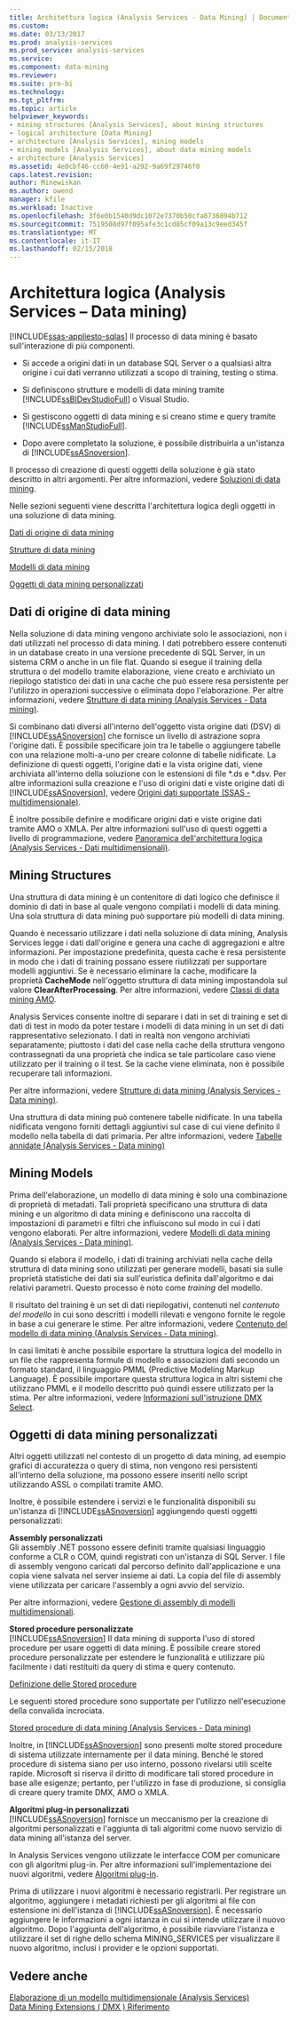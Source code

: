 ```yaml
---
title: Architettura logica (Analysis Services - Data Mining) | Documenti Microsoft
ms.custom: 
ms.date: 03/13/2017
ms.prod: analysis-services
ms.prod_service: analysis-services
ms.service: 
ms.component: data-mining
ms.reviewer: 
ms.suite: pro-bi
ms.technology: 
ms.tgt_pltfrm: 
ms.topic: article
helpviewer_keywords:
- mining structures [Analysis Services], about mining structures
- logical architecture [Data Mining]
- architecture [Analysis Services], mining models
- mining models [Analysis Services], about data mining models
- architecture [Analysis Services]
ms.assetid: 4e0cbf46-cc60-4e91-a292-9a69f29746f0
caps.latest.revision: 
author: Minewiskan
ms.author: owend
manager: kfile
ms.workload: Inactive
ms.openlocfilehash: 3f6e0b1540d9dc1072e7370b50cfa8736894b712
ms.sourcegitcommit: 7519508d97f095afe3c1cd85cf09a13c9eed345f
ms.translationtype: MT
ms.contentlocale: it-IT
ms.lasthandoff: 02/15/2018
---
```

# <a name="logical-architecture-analysis-services---data-mining"></a>Architettura logica (Analysis Services – Data mining)
[!INCLUDE[ssas-appliesto-sqlas](../../includes/ssas-appliesto-sqlas.md)]
Il processo di data mining è basato sull'interazione di più componenti.  
  
-   Si accede a origini dati in un database SQL Server o a qualsiasi altra origine i cui dati verranno utilizzati a scopo di training, testing o stima.  
  
-   Si definiscono strutture e modelli di data mining tramite [!INCLUDE[ssBIDevStudioFull](../../includes/ssbidevstudiofull-md.md)] o Visual Studio.  
  
-   Si gestiscono oggetti di data mining e si creano stime e query tramite [!INCLUDE[ssManStudioFull](../../includes/ssmanstudiofull-md.md)].  
  
-   Dopo avere completato la soluzione, è possibile distribuirla a un'istanza di [!INCLUDE[ssASnoversion](../../includes/ssasnoversion-md.md)].  
  
 Il processo di creazione di questi oggetti della soluzione è già stato descritto in altri argomenti. Per altre informazioni, vedere [Soluzioni di data mining](../../analysis-services/data-mining/data-mining-solutions.md).  
  
 Nelle sezioni seguenti viene descritta l'architettura logica degli oggetti in una soluzione di data mining.  
  
 [Dati di origine di data mining](#bkmk_SourceData)  
  
 [Strutture di data mining](#bkmk_Structures)  
  
 [Modelli di data mining](#bkmk_Models)  
  
 [Oggetti di data mining personalizzati](#bkmk_CustomObjects)  
  
##  <a name="bkmk_SourceData"></a> Dati di origine di data mining  
 Nella soluzione di data mining vengono archiviate solo le associazioni, non i dati utilizzati nel processo di data mining. I dati potrebbero essere contenuti in un database creato in una versione precedente di SQL Server, in un sistema CRM o anche in un file flat. Quando si esegue il training della struttura o del modello tramite elaborazione, viene creato e archiviato un riepilogo statistico dei dati in una cache che può essere resa persistente per l'utilizzo in operazioni successive o eliminata dopo l'elaborazione. Per altre informazioni, vedere [Strutture di data mining &#40;Analysis Services - Data mining&#41;](../../analysis-services/data-mining/mining-structures-analysis-services-data-mining.md).  
  
 Si combinano dati diversi all'interno dell'oggetto vista origine dati (DSV) di [!INCLUDE[ssASnoversion](../../includes/ssasnoversion-md.md)] che fornisce un livello di astrazione sopra l'origine dati. È possibile specificare join tra le tabelle o aggiungere tabelle con una relazione molti-a-uno per creare colonne di tabelle nidificate. La definizione di questi oggetti, l'origine dati e la vista origine dati, viene archiviata all'interno della soluzione con le estensioni di file *.ds e \*.dsv. Per altre informazioni sulla creazione e l'uso di origini dati e viste origine dati di [!INCLUDE[ssASnoversion](../../includes/ssasnoversion-md.md)], vedere [Origini dati supportate &#40;SSAS - multidimensionale&#41;](../../analysis-services/multidimensional-models/supported-data-sources-ssas-multidimensional.md).  
  
 È inoltre possibile definire e modificare origini dati e viste origine dati tramite AMO o XMLA. Per altre informazioni sull'uso di questi oggetti a livello di programmazione, vedere [Panoramica dell'architettura logica &#40;Analysis Services - Dati multidimensionali&#41;](../../analysis-services/multidimensional-models/olap-logical/logical-architecture-overview-analysis-services-multidimensional-data.md).  
  
  
##  <a name="bkmk_Structures"></a> Mining Structures  
 Una struttura di data mining è un contenitore di dati logico che definisce il dominio di dati in base al quale vengono compilati i modelli di data mining. Una sola struttura di data mining può supportare più modelli di data mining.  
  
 Quando è necessario utilizzare i dati nella soluzione di data mining, Analysis Services legge i dati dall'origine e genera una cache di aggregazioni e altre informazioni. Per impostazione predefinita, questa cache è resa persistente in modo che i dati di training possano essere riutilizzati per supportare modelli aggiuntivi. Se è necessario eliminare la cache, modificare la proprietà **CacheMode** nell'oggetto struttura di data mining impostandola sul valore **ClearAfterProcessing**. Per altre informazioni, vedere [Classi di data mining AMO](../../analysis-services/multidimensional-models/analysis-management-objects/amo-data-mining-classes.md).  
  
 Analysis Services consente inoltre di separare i dati in set di training e set di dati di test in modo da poter testare i modelli di data mining in un set di dati rappresentativo selezionato. I dati in realtà non vengono archiviati separatamente; piuttosto i dati del case nella cache della struttura vengono contrassegnati da una proprietà che indica se tale particolare caso viene utilizzato per il training o il test. Se la cache viene eliminata, non è possibile recuperare tali informazioni.  
  
 Per altre informazioni, vedere [Strutture di data mining &#40;Analysis Services - Data mining&#41;](../../analysis-services/data-mining/mining-structures-analysis-services-data-mining.md).  
  
 Una struttura di data mining può contenere tabelle nidificate. In una tabella nidificata vengono forniti dettagli aggiuntivi sul case di cui viene definito il modello nella tabella di dati primaria. Per altre informazioni, vedere [Tabelle annidate &#40;Analysis Services - Data mining&#41;](../../analysis-services/data-mining/nested-tables-analysis-services-data-mining.md)  
  
  
##  <a name="bkmk_Models"></a> Mining Models  
 Prima dell'elaborazione, un modello di data mining è solo una combinazione di proprietà di metadati. Tali proprietà specificano una struttura di data mining e un algoritmo di data mining e definiscono una raccolta di impostazioni di parametri e filtri che influiscono sul modo in cui i dati vengono elaborati. Per altre informazioni, vedere [Modelli di data mining &#40;Analysis Services - Data mining&#41;](../../analysis-services/data-mining/mining-models-analysis-services-data-mining.md).  
  
 Quando si elabora il modello, i dati di training archiviati nella cache della struttura di data mining sono utilizzati per generare modelli, basati sia sulle proprietà statistiche dei dati sia sull'euristica definita dall'algoritmo e dai relativi parametri. Questo processo è noto come *training* del modello.  
  
 Il risultato del training è un set di dati riepilogativi, contenuti nel *contenuto del modello* in cui sono descritti i modelli rilevati e vengono fornite le regole in base a cui generare le stime. Per altre informazioni, vedere [Contenuto del modello di data mining &#40;Analysis Services - Data mining&#41;](../../analysis-services/data-mining/mining-model-content-analysis-services-data-mining.md).  
  
 In casi limitati è anche possibile esportare la struttura logica del modello in un file che rappresenta formule di modello e associazioni dati secondo un formato standard, il linguaggio PMML (Predictive Modeling Markup Language). È possibile importare questa struttura logica in altri sistemi che utilizzano PMML e il modello descritto può quindi essere utilizzato per la stima. Per altre informazioni, vedere [Informazioni sull'istruzione DMX Select](../../dmx/understanding-the-dmx-select-statement.md).  
  
  
##  <a name="bkmk_CustomObjects"></a> Oggetti di data mining personalizzati  
 Altri oggetti utilizzati nel contesto di un progetto di data mining, ad esempio grafici di accuratezza o query di stima, non vengono resi persistenti all'interno della soluzione, ma possono essere inseriti nello script utilizzando ASSL o compilati tramite AMO.  
  
 Inoltre, è possibile estendere i servizi e le funzionalità disponibili su un'istanza di [!INCLUDE[ssASnoversion](../../includes/ssasnoversion-md.md)] aggiungendo questi oggetti personalizzati:  
  
 **Assembly personalizzati**  
 Gli assembly .NET possono essere definiti tramite qualsiasi linguaggio conforme a CLR o COM, quindi registrati con un'istanza di SQL Server. I file di assembly vengono caricati dal percorso definito dall'applicazione e una copia viene salvata nel server insieme ai dati. La copia del file di assembly viene utilizzata per caricare l'assembly a ogni avvio del servizio.  
  
 Per altre informazioni, vedere [Gestione di assembly di modelli multidimensionali](../../analysis-services/multidimensional-models/multidimensional-model-assemblies-management.md).  
  
 **Stored procedure personalizzate**  
 [!INCLUDE[ssASnoversion](../../includes/ssasnoversion-md.md)] Il data mining di supporta l'uso di stored procedure per usare oggetti di data mining. È possibile creare stored procedure personalizzate per estendere le funzionalità e utilizzare più facilmente i dati restituiti da query di stima e query contenuto.  
  
 [Definizione delle Stored procedure](../../analysis-services/multidimensional-models-extending-olap-stored-procedures/defining-stored-procedures.md)  
  
 Le seguenti stored procedure sono supportate per l'utilizzo nell'esecuzione della convalida incrociata.  
  
 [Stored procedure di data mining &#40;Analysis Services - Data mining&#41;](../../analysis-services/data-mining/data-mining-stored-procedures-analysis-services-data-mining.md)  
  
 Inoltre, in [!INCLUDE[ssASnoversion](../../includes/ssasnoversion-md.md)] sono presenti molte stored procedure di sistema utilizzate internamente per il data mining. Benché le stored procedure di sistema siano per uso interno, possono rivelarsi utili scelte rapide. Microsoft si riserva il diritto di modificare tali stored procedure in base alle esigenze; pertanto, per l'utilizzo in fase di produzione, si consiglia di creare query tramite DMX, AMO o XMLA.  
  
 **Algoritmi plug-in personalizzati**  
 [!INCLUDE[ssASnoversion](../../includes/ssasnoversion-md.md)] fornisce un meccanismo per la creazione di algoritmi personalizzati e l'aggiunta di tali algoritmi come nuovo servizio di data mining all'istanza del server.  
  
 In Analysis Services vengono utilizzate le interfacce COM per comunicare con gli algoritmi plug-in. Per altre informazioni sull'implementazione dei nuovi algoritmi, vedere [Algoritmi plug-in](../../analysis-services/data-mining/plugin-algorithms.md).  
  
 Prima di utilizzare i nuovi algoritmi è necessario registrarli. Per registrare un algoritmo, aggiungere i metadati richiesti per gli algoritmi al file con estensione ini dell'istanza di [!INCLUDE[ssASnoversion](../../includes/ssasnoversion-md.md)]. È necessario aggiungere le informazioni a ogni istanza in cui si intende utilizzare il nuovo algoritmo. Dopo l'aggiunta dell'algoritmo, è possibile riavviare l'istanza e utilizzare il set di righe dello schema MINING_SERVICES per visualizzare il nuovo algoritmo, inclusi i provider e le opzioni supportati.  
  
  
## <a name="see-also"></a>Vedere anche  
 [Elaborazione di un modello multidimensionale &#40;Analysis Services&#41;](../../analysis-services/multidimensional-models/processing-a-multidimensional-model-analysis-services.md)   
 [Data Mining Extensions &#40; DMX &#41; Riferimento](../../dmx/data-mining-extensions-dmx-reference.md)  
  
  
